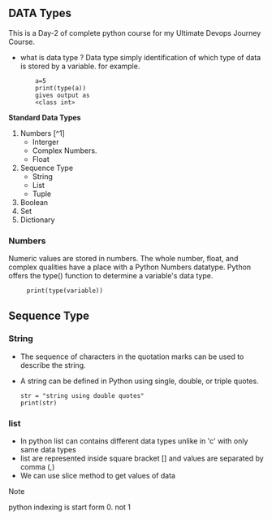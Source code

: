 ## DATA Types
This is a Day-2 of complete python course for my Ultimate Devops Journey Course.

- what is data type ?
    Data type simply identification of which type of data is stored by a variable.
    for example. 
    ```
        a=5
        print(type(a))
        gives output as 
        <class int>
    ```
**Standard Data Types**
1. Numbers [^1]
    -  Interger
    -  Complex Numbers.
    -  Float
2. Sequence Type
    - String
    - List
    - Tuple
3. Boolean
4. Set
5. Dictionary
### Numbers
Numeric values are stored in numbers. The whole number, float, and complex qualities have a place with a Python Numbers datatype. Python offers the type() function to determine a variable's data type.
    
```
     print(type(variable))  
```
## Sequence Type
### String
- The sequence of characters in the quotation marks can be used to describe the string.
- A string can be defined in Python using single, double, or triple quotes.

    ``` 
    str = "string using double quotes"  
    print(str)
    ```
### list
- In python list can contains different data types unlike in 'c' with only same data types
- list are represented inside square bracket [] and values are separated by comma (,)
- We can use slice method to get values of data
> [!NOTE] 
> python indexing is start form 0. not 1 